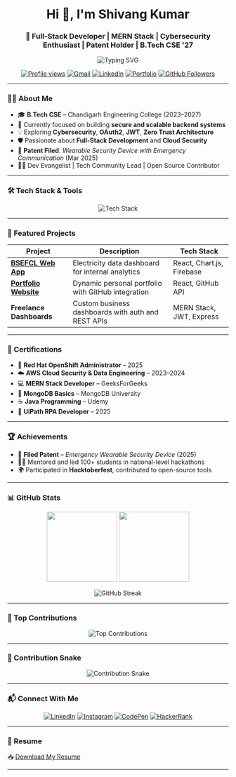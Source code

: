 <h1 align="center">Hi 👋, I'm Shivang Kumar</h1>
<h3 align="center">🚀 Full-Stack Developer | MERN Stack | Cybersecurity Enthusiast | Patent Holder | B.Tech CSE '27</h3>

<p align="center">
  <img src="https://readme-typing-svg.herokuapp.com?font=Fira+Code&size=22&pause=1000&center=true&vCenter=true&multiline=true&width=500&height=100&lines=Full-Stack+Developer+%7C+MERN+Stack+%7C+Open+Source+Contributor;Building+Secure+and+Scalable+Systems;Learning+%26+Improving+Daily+%F0%9F%9A%80" alt="Typing SVG" />
</p>

<p align="center">
  <a href="https://github.com/ShivangKumar12"><img src="https://komarev.com/ghpvc/?username=shivangkumar12&label=Profile%20views&color=0e75b6&style=flat" alt="Profile views" /></a>
  <a href="mailto:shivangkumarcgc@gmail.com"><img src="https://img.shields.io/badge/Gmail-D14836?style=flat&logo=gmail&logoColor=white" alt="Gmail" /></a>
  <a href="https://linkedin.com/in/shivang-kumar98"><img src="https://img.shields.io/badge/LinkedIn-0077B5?style=flat&logo=linkedin&logoColor=white" alt="LinkedIn" /></a>
  <a href="https://iamshivang.netlify.app/"><img src="https://img.shields.io/badge/Portfolio-000?style=flat&logo=firefox&logoColor=white" alt="Portfolio" /></a>
  <a href="https://github.com/ShivangKumar12"><img src="https://img.shields.io/github/followers/ShivangKumar12?label=Follow&style=social" alt="GitHub Followers" /></a>
</p>

---

### 👨‍💻 About Me

- 🎓 **B.Tech CSE** – Chandigarh Engineering College (2023–2027)
- 🔭 Currently focused on building **secure and scalable backend systems**
- 💡 Exploring **Cybersecurity**, **OAuth2**, **JWT**, **Zero Trust Architecture**
- 🛡️ Passionate about **Full-Stack Development** and **Cloud Security**
- 📝 **Patent Filed**: *Wearable Security Device with Emergency Communication* (Mar 2025)
- 👨‍🏫 Dev Evangelist | Tech Community Lead | Open Source Contributor

---

### 🛠 Tech Stack & Tools

<p align="center">
  <img src="https://skillicons.dev/icons?i=react,nodejs,express,mongodb,postgres,ts,js,html,css,tailwind,cpp,java,py,php,docker,firebase,git,github,linux,aws,bash,xd,vscode" alt="Tech Stack" />
</p>

---

### 🚀 Featured Projects

| Project | Description | Tech Stack |
|--------|-------------|------------|
| [**BSEFCL Web App**](https://bsefcldemo.netlify.app/) | Electricity data dashboard for internal analytics | React, Chart.js, Firebase |
| [**Portfolio Website**](https://iamshivang.netlify.app/) | Dynamic personal portfolio with GitHub integration | React, GitHub API |
| **Freelance Dashboards** | Custom business dashboards with auth and REST APIs | MERN Stack, JWT, Express |

---

### 🏅 Certifications

- 🔧 **Red Hat OpenShift Administrator** – 2025  
- ☁️ **AWS Cloud Security & Data Engineering** – 2023–2024  
- 💻 **MERN Stack Developer** – GeeksForGeeks  
- 🧠 **MongoDB Basics** – MongoDB University  
- ☕ **Java Programming** – Udemy  
- 🤖 **UiPath RPA Developer** – 2025  

---

### 🏆 Achievements

- 📌 **Filed Patent** – *Emergency Wearable Security Device* (2025)
- 👨‍🏫 Mentored and led 100+ students in national-level hackathons
- 🌍 Participated in **Hacktoberfest**, contributed to open-source tools

---

### 📊 GitHub Stats

<p align="center">
  <img src="https://github-readme-stats.vercel.app/api?username=shivangkumar12&show_icons=true&theme=default" height="160" />
  <img src="https://github-readme-stats.vercel.app/api/top-langs/?username=shivangkumar12&layout=compact&theme=default" height="160" />
</p>

<p align="center">
  <img src="https://github-readme-streak-stats.herokuapp.com/?user=shivangkumar12&theme=default" alt="GitHub Streak" />
</p>

---

### 🌟 Top Contributions

<p align="center">
  <img src="https://github-contributor-stats.vercel.app/api?username=shivangkumar12&limit=5&theme=flat&combine_all_yearly_contributions=true" alt="Top Contributions" />
</p>

---

### 🐍 Contribution Snake

<p align="center">
<img src="https://raw.githubusercontent.com/shivangkumar12/shivangkumar12/output/github-contribution-grid-snake.svg" alt="Contribution Snake" />

</p>

---

### 📬 Connect With Me

<p align="center">
  <a href="https://linkedin.com/in/shivang-kumar98"><img src="https://img.icons8.com/color/40/000000/linkedin.png" alt="LinkedIn" /></a>
  <a href="https://instagram.com/shivang__18.12"><img src="https://img.icons8.com/fluency/40/instagram-new.png" alt="Instagram" /></a>
  <a href="https://codepen.io/shivangkumar12"><img src="https://img.icons8.com/ios-filled/40/codepen.png" alt="CodePen" /></a>
  <a href="https://www.hackerrank.com/@shivang_kumar"><img src="https://img.icons8.com/windows/40/hackerrank.png" alt="HackerRank" /></a>
</p>

---

### 📄 Resume

📥 [Download My Resume](https://drive.google.com/file/d/1AwcW5kEfI0ROAiIWepLZrhr5tCJ0OW7B/view?usp=drive_link)

---
